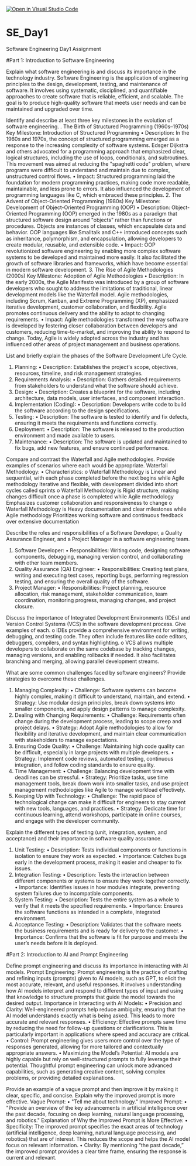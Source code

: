 [![Open in Visual Studio Code](https://classroom.github.com/assets/open-in-vscode-2e0aaae1b6195c2367325f4f02e2d04e9abb55f0b24a779b69b11b9e10269abc.svg)](https://classroom.github.com/online_ide?assignment_repo_id=15557299&assignment_repo_type=AssignmentRepo)
# SE_Day1
Software Engineering Day1 Assignment

#Part 1: Introduction to Software Engineering

Explain what software engineering is and discuss its importance in the technology industry.
Software Engineering is the application of engineering principles to the design, development, testing, and maintenance of software. It involves using systematic, disciplined, and quantifiable approaches to create software that is reliable, efficient, and scalable. The goal is to produce high-quality software that meets user needs and can be maintained and upgraded over time.

Identify and describe at least three key milestones in the evolution of software engineering.
. The Birth of Structured Programming (1960s–1970s)
Key Milestone: Introduction of Structured Programming
•	Description: In the 1960s and 1970s, the concept of structured programming emerged as a response to the increasing complexity of software systems. Edsger Dijkstra and others advocated for a programming approach that emphasized clear, logical structures, including the use of loops, conditionals, and subroutines. This movement was aimed at reducing the "spaghetti code" problem, where programs were difficult to understand and maintain due to complex, unstructured control flows.
•	Impact: Structured programming laid the foundation for modern programming practices, making code more readable, maintainable, and less prone to errors. It also influenced the development of programming languages like C, which embraced these principles.
2. The Advent of Object-Oriented Programming (1980s)
Key Milestone: Development of Object-Oriented Programming (OOP)
•	Description: Object-Oriented Programming (OOP) emerged in the 1980s as a paradigm that structured software design around "objects" rather than functions or procedures. Objects are instances of classes, which encapsulate data and behavior. OOP languages like Smalltalk and C++ introduced concepts such as inheritance, polymorphism, and encapsulation, allowing developers to create modular, reusable, and extensible code.
•	Impact: OOP revolutionized software engineering by enabling more complex software systems to be developed and maintained more easily. It also facilitated the growth of software libraries and frameworks, which have become essential in modern software development.
3. The Rise of Agile Methodologies (2000s)
Key Milestone: Adoption of Agile Methodologies
•	Description: In the early 2000s, the Agile Manifesto was introduced by a group of software developers who sought to address the limitations of traditional, linear development models like the Waterfall model. Agile methodologies, including Scrum, Kanban, and Extreme Programming (XP), emphasized iterative development, customer collaboration, and flexibility. Agile promotes continuous delivery and the ability to adapt to changing requirements.
•	Impact: Agile methodologies transformed the way software is developed by fostering closer collaboration between developers and customers, reducing time-to-market, and improving the ability to respond to change. Today, Agile is widely adopted across the industry and has influenced other areas of project management and business operations.


List and briefly explain the phases of the Software Development Life Cycle.
1. Planning:
•	Description: Establishes the project's scope, objectives, resources, timeline, and risk management strategies.
2. Requirements Analysis:
•	Description: Gathers detailed requirements from stakeholders to understand what the software should achieve.
3. Design:
•	Description: Creates a blueprint for the software, including architecture, data models, user interfaces, and component interaction.
4. Implementation (Coding):
•	Description: Developers write code to build the software according to the design specifications.
5. Testing:
•	Description: The software is tested to identify and fix defects, ensuring it meets the requirements and functions correctly.
6. Deployment:
•	Description: The software is released to the production environment and made available to users.
7. Maintenance:
•	Description: The software is updated and maintained to fix bugs, add new features, and ensure continued performance.


Compare and contrast the Waterfall and Agile methodologies. Provide examples of scenarios where each would be appropriate.
Waterfall Methodology:
•	Characteristics:
o	Waterfall Methodology is Linear and sequential, with each phase completed before the next begins while Agile methodology Iterative and flexible, with development divided into short cycles called sprints
o	Waterfall Methodology is Rigid structure, making changes difficult once a phase is completed while Agile methodology Emphasizes customer collaboration and responsiveness to change
o	Waterfall Methodology is Heavy documentation and clear milestones while Agile methodology Prioritizes working software and continuous feedback over extensive documentation

Describe the roles and responsibilities of a Software Developer, a Quality Assurance Engineer, and a Project Manager in a software engineering team.
1. Software Developer:
•	Responsibilities: Writing code, designing software components, debugging, managing version control, and collaborating with other team members.
2. Quality Assurance (QA) Engineer:
•	Responsibilities: Creating test plans, writing and executing test cases, reporting bugs, performing regression testing, and ensuring the overall quality of the software.
3. Project Manager:
•	Responsibilities: Project planning, resource allocation, risk management, stakeholder communication, team coordination, monitoring progress, managing changes, and project closure.

Discuss the importance of Integrated Development Environments (IDEs) and Version Control Systems (VCS) in the software development process. Give examples of each.
o	IDEs provide a comprehensive environment for writing, debugging, and testing code. They often include features like code editors, debuggers, compilers, and syntax highlighting.
o	VCS allows multiple developers to collaborate on the same codebase by tracking changes, managing versions, and enabling rollbacks if needed. It also facilitates branching and merging, allowing parallel development streams.

What are some common challenges faced by software engineers? Provide strategies to overcome these challenges.
1. Managing Complexity:
•	Challenge: Software systems can become highly complex, making it difficult to understand, maintain, and extend.
•	Strategy: Use modular design principles, break down systems into smaller components, and apply design patterns to manage complexity.
2. Dealing with Changing Requirements:
•	Challenge: Requirements often change during the development process, leading to scope creep and project delays.
•	Strategy: Adopt Agile methodologies to allow for flexibility and iterative development, and maintain clear communication with stakeholders to manage expectations.
3. Ensuring Code Quality:
•	Challenge: Maintaining high code quality can be difficult, especially in large projects with multiple developers.
•	Strategy: Implement code reviews, automated testing, continuous integration, and follow coding standards to ensure quality.
4. Time Management:
•	Challenge: Balancing development time with deadlines can be stressful.
•	Strategy: Prioritize tasks, use time management tools, break down work into smaller tasks, and use project management methodologies like Agile to manage workload effectively.
5. Keeping Up with Technology:
•	Challenge: The rapid pace of technological change can make it difficult for engineers to stay current with new tools, languages, and practices.
•	Strategy: Dedicate time for continuous learning, attend workshops, participate in online courses, and engage with the developer community.

Explain the different types of testing (unit, integration, system, and acceptance) and their importance in software quality assurance.
1. Unit Testing:
•	Description: Tests individual components or functions in isolation to ensure they work as expected.
•	Importance: Catches bugs early in the development process, making it easier and cheaper to fix issues.
2. Integration Testing:
•	Description: Tests the interaction between different components or systems to ensure they work together correctly.
•	Importance: Identifies issues in how modules integrate, preventing system failures due to incompatible components.
3. System Testing:
•	Description: Tests the entire system as a whole to verify that it meets the specified requirements.
•	Importance: Ensures the software functions as intended in a complete, integrated environment.
4. Acceptance Testing:
•	Description: Validates that the software meets the business requirements and is ready for delivery to the customer.
•	Importance: Confirms that the software is fit for purpose and meets the user’s needs before it is deployed.

#Part 2: Introduction to AI and Prompt Engineering


Define prompt engineering and discuss its importance in interacting with AI models.
Prompt Engineering: Prompt engineering is the practice of crafting and refining inputs (prompts) given to AI models, such as GPT, to elicit the most accurate, relevant, and useful responses. It involves understanding how AI models interpret and respond to different types of input and using that knowledge to structure prompts that guide the model towards the desired output.
Importance in Interacting with AI Models:
•	Precision and Clarity: Well-engineered prompts help reduce ambiguity, ensuring that the AI model understands exactly what is being asked. This leads to more accurate and relevant responses.
•	Efficiency: Effective prompts save time by reducing the need for follow-up questions or clarifications. This is particularly important in applications where speed and accuracy are critical.
•	Control: Prompt engineering gives users more control over the type of responses generated, allowing for more tailored and contextually appropriate answers.
•	Maximizing the Model’s Potential: AI models are highly capable but rely on well-structured prompts to fully leverage their potential. Thoughtful prompt engineering can unlock more advanced capabilities, such as generating creative content, solving complex problems, or providing detailed explanations.

Provide an example of a vague prompt and then improve it by making it clear, specific, and concise. Explain why the improved prompt is more effective.
Vague Prompt:
•	"Tell me about technology."
Improved Prompt:
•	"Provide an overview of the key advancements in artificial intelligence over the past decade, focusing on deep learning, natural language processing, and robotics."
Explanation of Why the Improved Prompt is More Effective:
•	Specificity: The improved prompt specifies the exact areas of technology (artificial intelligence, deep learning, natural language processing, and robotics) that are of interest. This reduces the scope and helps the AI model focus on relevant information.
•	Clarity: By mentioning “the past decade,” the improved prompt provides a clear time frame, ensuring the response is current and relevant.
